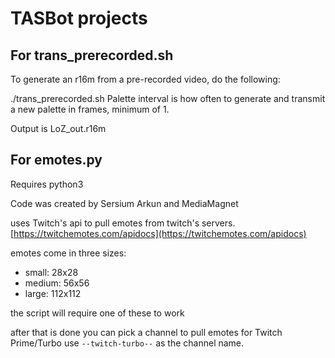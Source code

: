 # TASBot projects #

## For trans_prerecorded.sh ##

To generate an r16m from a pre-recorded video, do the following:

./trans_prerecorded.sh <avi file> <palette interval>
Palette interval is how often to generate and transmit a new palette in frames, minimum of 1.

Output is LoZ_out.r16m

## For emotes.py ##

Requires python3

Code was created by Sersium Arkun and MediaMagnet

uses Twitch's api to pull emotes from twitch's servers.
[https://twitchemotes.com/apidocs](https://twitchemotes.com/apidocs)

emotes come in three sizes:

- small: 28x28
- medium: 56x56
- large: 112x112

the script will require one of these to work

after that is done you can pick a channel to pull emotes for Twitch Prime/Turbo use `--twitch-turbo--` as the channel name.
